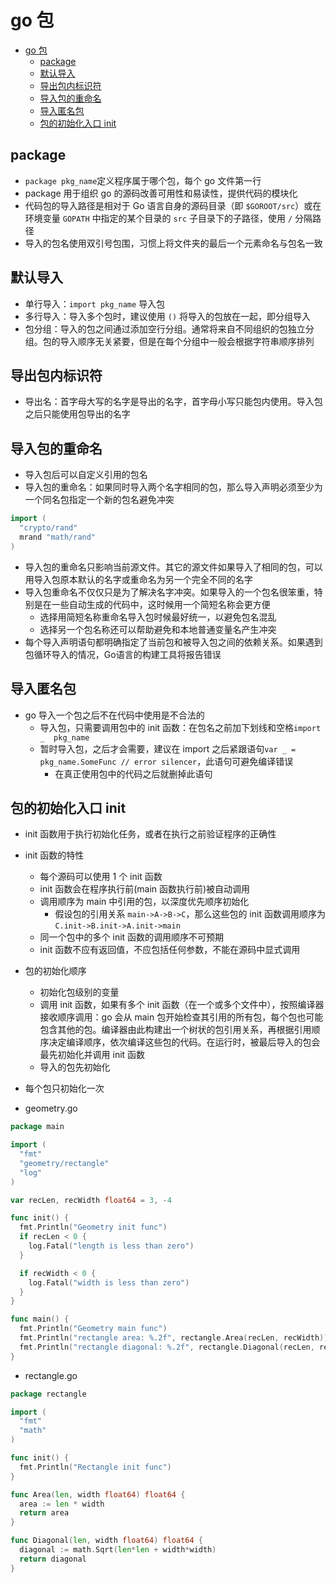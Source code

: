# go 包

- [go 包](#go-%e5%8c%85)
  - [package](#package)
  - [默认导入](#%e9%bb%98%e8%ae%a4%e5%af%bc%e5%85%a5)
  - [导出包内标识符](#%e5%af%bc%e5%87%ba%e5%8c%85%e5%86%85%e6%a0%87%e8%af%86%e7%ac%a6)
  - [导入包的重命名](#%e5%af%bc%e5%85%a5%e5%8c%85%e7%9a%84%e9%87%8d%e5%91%bd%e5%90%8d)
  - [导入匿名包](#%e5%af%bc%e5%85%a5%e5%8c%bf%e5%90%8d%e5%8c%85)
  - [包的初始化入口 init](#%e5%8c%85%e7%9a%84%e5%88%9d%e5%a7%8b%e5%8c%96%e5%85%a5%e5%8f%a3-init)

## package

- `package pkg_name`定义程序属于哪个包，每个 go 文件第一行
- package 用于组织 go 的源码改善可用性和易读性，提供代码的模块化
- 代码包的导入路径是相对于 Go 语言自身的源码目录（即 `$GOROOT/src`）或在环境变量 `GOPATH` 中指定的某个目录的 `src` 子目录下的子路径，使用 `/` 分隔路径
- 导入的包名使用双引号包围，习惯上将文件夹的最后一个元素命名与包名一致

## 默认导入

- 单行导入：`import pkg_name` 导入包
- 多行导入：导入多个包时，建议使用 `()` 将导入的包放在一起，即分组导入
- 包分组：导入的包之间通过添加空行分组。通常将来自不同组织的包独立分组。包的导入顺序无关紧要，但是在每个分组中一般会根据字符串顺序排列

## 导出包内标识符

- 导出名：首字母大写的名字是导出的名字，首字母小写只能包内使用。导入包之后只能使用包导出的名字

## 导入包的重命名

- 导入包后可以自定义引用的包名
- 导入包的重命名：如果同时导入两个名字相同的包，那么导入声明必须至少为一个同名包指定一个新的包名避免冲突

```go
import (
  "crypto/rand"
  mrand "math/rand"
)
```

- 导入包的重命名只影响当前源文件。其它的源文件如果导入了相同的包，可以用导入包原本默认的名字或重命名为另一个完全不同的名字
- 导入包重命名不仅仅只是为了解决名字冲突。如果导入的一个包名很笨重，特别是在一些自动生成的代码中，这时候用一个简短名称会更方便
  - 选择用简短名称重命名导入包时候最好统一，以避免包名混乱
  - 选择另一个包名称还可以帮助避免和本地普通变量名产生冲突
- 每个导入声明语句都明确指定了当前包和被导入包之间的依赖关系。如果遇到包循环导入的情况，Go语言的构建工具将报告错误

## 导入匿名包

- go 导入一个包之后不在代码中使用是不合法的
  - 导入包，只需要调用包中的 init 函数：在包名之前加下划线和空格`import _  pkg_name`
  - 暂时导入包，之后才会需要，建议在 import 之后紧跟语句`var _ = pkg_name.SomeFunc // error silencer`，此语句可避免编译错误
    - 在真正使用包中的代码之后就删掉此语句

## 包的初始化入口 init

- init 函数用于执行初始化任务，或者在执行之前验证程序的正确性
- init 函数的特性
  - 每个源码可以使用 1 个 init 函数
  - init 函数会在程序执行前(main 函数执行前)被自动调用
  - 调用顺序为 main 中引用的包，以深度优先顺序初始化
    - 假设包的引用关系 `main->A->B->C`，那么这些包的 init 函数调用顺序为 `C.init->B.init->A.init->main`
  - 同一个包中的多个 init 函数的调用顺序不可预期
  - init 函数不应有返回值，不应包括任何参数，不能在源码中显式调用
- 包的初始化顺序
  - 初始化包级别的变量
  - 调用 init 函数，如果有多个 init 函数（在一个或多个文件中），按照编译器接收顺序调用：go 会从 main 包开始检查其引用的所有包，每个包也可能包含其他的包。编译器由此构建出一个树状的包引用关系，再根据引用顺序决定编译顺序，依次编译这些包的代码。在运行时，被最后导入的包会最先初始化并调用 init 函数
  - 导入的包先初始化
- 每个包只初始化一次

- geometry.go

```go
package main

import (
  "fmt"
  "geometry/rectangle"
  "log"
)

var recLen, recWidth float64 = 3, -4

func init() {
  fmt.Println("Geometry init func")
  if recLen < 0 {
    log.Fatal("length is less than zero")
  }

  if recWidth < 0 {
    log.Fatal("width is less than zero")
  }
}

func main() {
  fmt.Println("Geometry main func")
  fmt.Println("rectangle area: %.2f", rectangle.Area(recLen, recWidth))
  fmt.Println("rectangle diagonal: %.2f", rectangle.Diagonal(recLen, recWidth))
}
```

- rectangle.go

```go
package rectangle

import (
  "fmt"
  "math"
)

func init() {
  fmt.Println("Rectangle init func")
}

func Area(len, width float64) float64 {
  area := len * width
  return area
}

func Diagonal(len, width float64) float64 {
  diagonal := math.Sqrt(len*len + width*width)
  return diagonal
}
```
